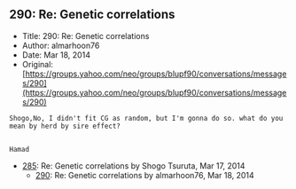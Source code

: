 ## 290: Re: Genetic correlations

- Title: 290: Re: Genetic correlations
- Author: almarhoon76
- Date: Mar 18, 2014
- Original: [https://groups.yahoo.com/neo/groups/blupf90/conversations/messages/290](https://groups.yahoo.com/neo/groups/blupf90/conversations/messages/290)

```
Shogo,No, I didn't fit CG as random, but I'm gonna do so. what do you mean by herd by sire effect?


Hamad
```

- [285](0285.md): Re: Genetic correlations by Shogo Tsuruta, Mar 17, 2014
    - [290](0290.md): Re: Genetic correlations by almarhoon76, Mar 18, 2014
